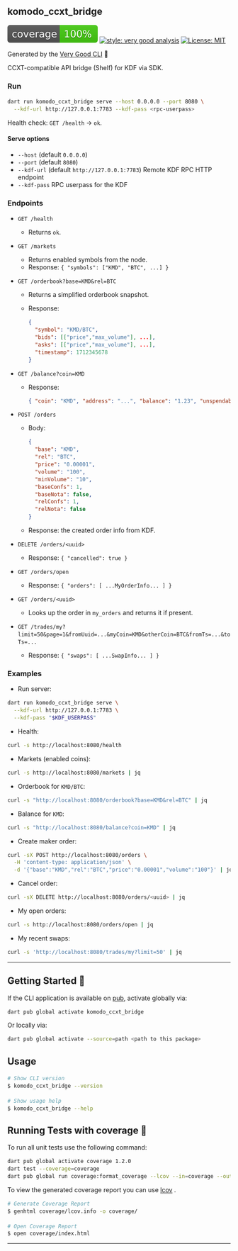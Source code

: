 ## komodo_ccxt_bridge

![coverage][coverage_badge]
[![style: very good analysis][very_good_analysis_badge]][very_good_analysis_link]
[![License: MIT][license_badge]][license_link]

Generated by the [Very Good CLI][very_good_cli_link] 🤖

CCXT-compatible API bridge (Shelf) for KDF via SDK.

### Run

```sh
dart run komodo_ccxt_bridge serve --host 0.0.0.0 --port 8080 \
  --kdf-url http://127.0.0.1:7783 --kdf-pass <rpc-userpass>
```

Health check: `GET /health` → `ok`.

#### Serve options

- `--host` (default `0.0.0.0`)
- `--port` (default `8080`)
- `--kdf-url` (default `http://127.0.0.1:7783`) Remote KDF RPC HTTP endpoint
- `--kdf-pass` RPC userpass for the KDF

### Endpoints

- `GET /health`

  - Returns `ok`.

- `GET /markets`

  - Returns enabled symbols from the node.
  - Response: `{ "symbols": ["KMD", "BTC", ...] }`

- `GET /orderbook?base=KMD&rel=BTC`

  - Returns a simplified orderbook snapshot.
  - Response:

    ```json
    {
      "symbol": "KMD/BTC",
      "bids": [["price","max_volume"], ...],
      "asks": [["price","max_volume"], ...],
      "timestamp": 1712345678
    }
    ```

- `GET /balance?coin=KMD`

  - Response:

    ```json
    { "coin": "KMD", "address": "...", "balance": "1.23", "unspendable": "0" }
    ```

- `POST /orders`

  - Body:

    ```json
    {
      "base": "KMD",
      "rel": "BTC",
      "price": "0.00001",
      "volume": "100",
      "minVolume": "10",
      "baseConfs": 1,
      "baseNota": false,
      "relConfs": 1,
      "relNota": false
    }
    ```

  - Response: the created order info from KDF.

- `DELETE /orders/<uuid>`

  - Response: `{ "cancelled": true }`

- `GET /orders/open`

  - Response: `{ "orders": [ ...MyOrderInfo... ] }`

- `GET /orders/<uuid>`

  - Looks up the order in `my_orders` and returns it if present.

- `GET /trades/my?limit=50&page=1&fromUuid=...&myCoin=KMD&otherCoin=BTC&fromTs=...&toTs=...`
  - Response: `{ "swaps": [ ...SwapInfo... ] }`

### Examples

- Run server:

```sh
dart run komodo_ccxt_bridge serve \
  --kdf-url http://127.0.0.1:7783 \
  --kdf-pass "$KDF_USERPASS"
```

- Health:

```sh
curl -s http://localhost:8080/health
```

- Markets (enabled coins):

```sh
curl -s http://localhost:8080/markets | jq
```

- Orderbook for `KMD/BTC`:

```sh
curl -s "http://localhost:8080/orderbook?base=KMD&rel=BTC" | jq
```

- Balance for `KMD`:

```sh
curl -s "http://localhost:8080/balance?coin=KMD" | jq
```

- Create maker order:

```sh
curl -sX POST http://localhost:8080/orders \
  -H 'content-type: application/json' \
  -d '{"base":"KMD","rel":"BTC","price":"0.00001","volume":"100"}' | jq
```

- Cancel order:

```sh
curl -sX DELETE http://localhost:8080/orders/<uuid> | jq
```

- My open orders:

```sh
curl -s http://localhost:8080/orders/open | jq
```

- My recent swaps:

```sh
curl -s 'http://localhost:8080/trades/my?limit=50' | jq
```

---

## Getting Started 🚀

If the CLI application is available on [pub](https://pub.dev), activate globally via:

```sh
dart pub global activate komodo_ccxt_bridge
```

Or locally via:

```sh
dart pub global activate --source=path <path to this package>
```

## Usage

```sh
# Show CLI version
$ komodo_ccxt_bridge --version

# Show usage help
$ komodo_ccxt_bridge --help
```

## Running Tests with coverage 🧪

To run all unit tests use the following command:

```sh
dart pub global activate coverage 1.2.0
dart test --coverage=coverage
dart pub global run coverage:format_coverage --lcov --in=coverage --out=coverage/lcov.info
```

To view the generated coverage report you can use [lcov](https://github.com/linux-test-project/lcov)
.

```sh
# Generate Coverage Report
$ genhtml coverage/lcov.info -o coverage/

# Open Coverage Report
$ open coverage/index.html
```

---

[coverage_badge]: coverage_badge.svg
[license_badge]: https://img.shields.io/badge/license-MIT-blue.svg
[license_link]: https://opensource.org/licenses/MIT
[very_good_analysis_badge]: https://img.shields.io/badge/style-very_good_analysis-B22C89.svg
[very_good_analysis_link]: https://pub.dev/packages/very_good_analysis
[very_good_cli_link]: https://github.com/VeryGoodOpenSource/very_good_cli

